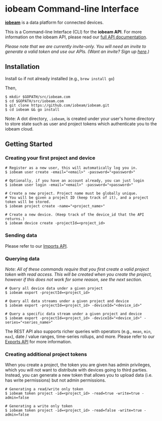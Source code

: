 # iobeam Command-line Interface #

**[iobeam](http://iobeam.com)** is a data platform for connected devices. 

This is a Command-line Interface (CLI) for the **iobeam API**. For more 
information on the iobeam API, please read our [full API documentation](http://docs.iobeam.com).

*Please note that we are currently invite-only. You will need an invite 
to generate a valid token and use our APIs. (Want an invite? Sign up [here](http://iobeam.com).)*

## Installation ##

Install `Go` if not already installed (e.g., `brew install go`)

Then,

    $ mkdir $GOPATH/src/iobeam.com
    $ cd $GOPATH/src/iobeam.com
    $ git clone https://github.com/iobeam/iobeam.git
    $ cd iobeam && go install
    
Note: A dot directory, `.iobeam`, is created under your user's home directory to
store state such as user and project tokens which authenticate you to the iobeam cloud.

## Getting Started ##

### Creating your first project and device ###

    # Register as a new user, this will automatically log you in.
    $ iobeam user create -email="<email>" -password="<password>"

    # Optionally, if you have an account already, you can just login
    $ iobeam user login -email="<email>" -password="<password>"

    # Create a new project. Project name must be globally unique.
    # You will be given a project ID (keep track of it), and a project token will be stored.
    $ iobeam project create -name="<project_name>"

    # Create a new device. (Keep track of the device_id that the API returns.)
    $ iobeam device create -projectId=<project_id>
    
### Sending data ###

Please refer to our [Imports API](http://docs.iobeam.com/imports).

### Querying data ###

*Note: All of these commands require that you first create a valid project token with read access.
This will be created when you create the project, however if this does not work for some reason, see
the next section.*

    # Query all device data under a given project
    $ iobeam export -projectId=<project_id>

    # Query all data streams under a given project and device
    $ iobeam export -projectId=<project_id> -deviceId="<device_id>"
    
    # Query a specific data stream under a given project and device
    $ iobeam export -projectId=<project_id> -deviceId="<device_id>" -series="<series_name>"

The REST API also supports richer queries with operators (e.g., `mean`, `min`, `max`), date / value
ranges, time-series rollups, and more. Please refer to our [Exports API](http://docs.iobeam.com/exports/) 
for more information.

### Creating additional project tokens ###

When you create a project, the token you are given has admin privileges, which you will not want to
distribute with devices going to third parties. Instead, you can generate a new token that
allows you to upload data (i.e. has write permissions) but not admin permissions.

    # Generating a read/write only token
    $ iobeam token project -id=<project_id> -read=true -write=true -admin=false

    # Generating a write only token
    $ iobeam token project -id=<project_id> -read=false -write=true -admin=false

